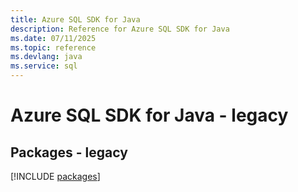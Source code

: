 ```yaml
---
title: Azure SQL SDK for Java
description: Reference for Azure SQL SDK for Java
ms.date: 07/11/2025
ms.topic: reference
ms.devlang: java
ms.service: sql
---
```

# Azure SQL SDK for Java - legacy
## Packages - legacy
[!INCLUDE [packages](sql-index.md)]